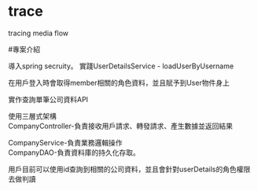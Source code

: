 # trace
tracing media flow


#專案介紹

導入spring secruity。
實踐UserDetailsService - loadUserByUsername  

在用戶登入時會取得member相關的角色資料，並且賦予到User物件身上  

實作查詢單筆公司資料API  

使用三層式架構  
CompanyController-負責接收用戶請求、轉發請求、產生數據並返回結果   

CompanyService-負責業務邏輯操作  
CompanyDAO-負責資料庫的持久化存取。

用戶目前可以使用id查詢到相關的公司資料，並且會針對userDetails的角色權限去做判讀





